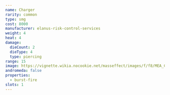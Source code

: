 ```yaml
---
name: Charger
rarity: common
type: smg
cost: 8000
manufacturer: elanus-risk-control-services
weight: 4
heat: 4
damage:
  dieCount: 2
  dieType: 4
  type: piercing
range: 15
image: https://vignette.wikia.nocookie.net/masseffect/images/f/f8/MEA_Charger_MP.png/revision/latest?cb=20180528214708
andromeda: false
properties:
  - burst-fire
slots: 1
---
```

